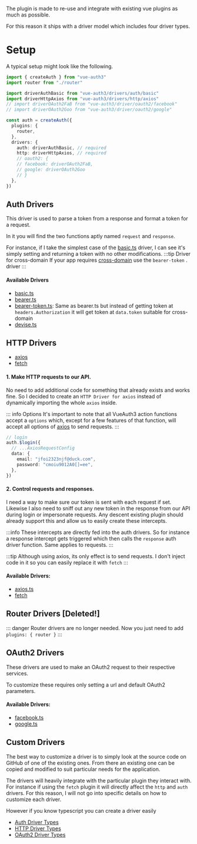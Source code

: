 The plugin is made to re-use and integrate with existing vue plugins as much as possible.

For this reason it ships with a driver model which includes four driver types.

# Setup

A typical setup might look like the following.

```ts
import { createAuth } from "vue-auth3"
import router from "./router"

import driverAuthBasic from "vue-auth3/drivers/auth/basic"
import driverHttpAxios from "vue-auth3/drivers/http/axios"
// import driverOAuth2FaB from "vue-auth3/driver/oauth2/facebook"
// import driverOAuth2Goo from "vue-auth3/driver/oauth2/google"

const auth = createAuth({
  plugins: {
    router,
  },
  drivers: {
    auth: driverAuthBasic, // required
    http: driverHttpAxios, // required
    // oauth2: {
    // facebook: driverOAuth2FaB,
    // google: driverOAuth2Goo
    // }
  },
})
```

## Auth Drivers

This driver is used to parse a token from a response and format a token for a request.

In it you will find the two functions aptly named `request` and `response`.

For instance, if I take the simplest case of the [basic.ts](https://github.com/tachibana-shin/vue-auth3/blob/master/src/drivers/auth/basic.ts) driver, I can see it's simply setting and returning a token with no other modifications.
:::tip Driver for cross-domain
If your app requires [cross-domain](https://developer.mozilla.org/en-US/docs/Web/HTTP/CORS) use the `bearer-token` . driver
:::

#### Available Drivers

- [basic.ts](https://github.com/tachibana-shin/vue-auth3/blob/master/src/drivers/auth/basic.ts)
- [bearer.ts](https://github.com/tachibana-shin/vue-auth3/blob/master/src/drivers/auth/bearer.ts)
- [bearer-token.ts](https://github.com/tachibana-shin/vue-auth3/blob/master/src/drivers/auth/bearer-token.ts): Same as bearer.ts but instead of getting token at `headers.Authorization` it will get token at `data.token` suitable for cross-domain
- [devise.ts](https://github.com/tachibana-shin/vue-auth3/blob/master/src/drivers/auth/devise.ts)

## HTTP Drivers

- [axios](https://github.com/tachibana-shin/vue-auth3/blob/master/src/drivers/http/axios.ts)
- [fetch](https://github.com/tachibana-shin/vue-auth3/blob/master/src/drivers/http/fetch.ts)

#### 1\. Make HTTP requests to our API.

No need to add additional code for something that already exists and works fine. So I decided to create an `HTTP Driver for axios` instead of dynamically importing the whole `axios` inside.

::: info Options
It's important to note that all VueAuth3 action functions accept a `options` which, except for a few features of that function, will accept all options of [axios](https://github.com/axiosjs/axios) to send requests.
:::

```ts
// login
auth.$login({
  // ...AxiosRequestConfig
  data: {
    email: "jfoi2323njf@duck.com",
    password: "cmoiu9012A0[]=ee",
  },
})
```

#### 2\. Control requests and responses.

I need a way to make sure our token is sent with each request if set. Likewise I also need to sniff out any new token in the response from our API during login or impersonate requests. Any descent existing plugin should already support this and allow us to easily create these intercepts.

:::info
These intercepts are directly fed into the auth drivers. So for instance a response intercept gets triggered which then calls the `response` auth driver function. Same applies to requests.
:::

:::tip
Although using axios, its only effect is to send requests. I don't inject code in it so you can easily replace it with `fetch`
:::

#### Available Drivers:

- [axios.ts](https://github.com/tachibana-shin/vue-auth3/blob/master/src/drivers/http/axios.ts)
- [fetch](https://github.com/tachibana-shin/vue-auth3/blob/master/src/drivers/http/fetch.ts)

## Router Drivers [Deleted!]

::: danger
Router drivers are no longer needed. Now you just need to add `plugins: { router }`
:::

## OAuth2 Drivers

These drivers are used to make an OAuth2 request to their respective services.

To customize these requires only setting a url and default OAuth2 parameters.

#### Available Drivers:

- [facebook.ts](https://github.com/tachibana-shin/vue-auth3/blob/master/src/drivers/oauth2/facebook.ts)
- [google.ts](https://github.com/tachibana-shin/vue-auth3/blob/master/src/drivers/oauth2/google.ts)

## Custom Drivers

The best way to customize a driver is to simply look at the source code on GitHub of one of the existing ones. From there an existing one can be copied and modified to suit particular needs for the application.

The drivers will heavily integrate with the particular plugin they interact with. For instance if using the `fetch` plugin it will directly affect the `http` and `auth` drivers. For this reason, I will not go into specific details on how to customize each driver.

However if you know typescript you can create a driver easily

- [Auth Driver Types](https://github.com/tachibana-shin/vue-auth3/blob/master/src/type/drivers/AuthDriver.ts)
- [HTTP Driver Types](https://github.com/tachibana-shin/vue-auth3/blob/master/src/type/drivers/HttpDriver.ts)
- [OAuth2 Driver Types](https://github.com/tachibana-shin/vue-auth3/blob/master/src/type/drivers/OAuth2Driver.ts)
